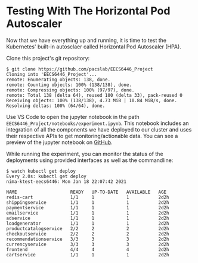 # Testing With The Horizontal Pod Autoscaler

Now that we have everything up and running, it is time to test the
Kubernetes' built-in autosclaer called Horizontal Pod Autoscaler (HPA).


Clone this project's git repository:

```console
$ git clone https://github.com/pacslab/EECS6446_Project
Cloning into 'EECS6446_Project'...
remote: Enumerating objects: 138, done.
remote: Counting objects: 100% (138/138), done.
remote: Compressing objects: 100% (97/97), done.
remote: Total 138 (delta 64), reused 100 (delta 33), pack-reused 0
Receiving objects: 100% (138/138), 4.73 MiB | 10.84 MiB/s, done.
Resolving deltas: 100% (64/64), done.
```

Use VS Code to open the jupyter notebook in the path `EECS6446_Project/notebooks/experiment.ipynb`.
This notebook includes an integration of all the components we have deployed
to our cluster and uses their respective APIs to get monitoring/actionable data.
You can see a preview of the jupyter notebook on [GitHub](https://github.com/pacslab/EECS6446_Project/blob/main/notebooks/experiment.ipynb).

While running the experiment, you can monitor the status of the deployments using provided
interfaces as well as the commandline:

```console
$ watch kubectl get deploy
Every 2.0s: kubectl get deploy                                             nima-ktest-eecs6446: Mon Jan 18 22:07:42 2021

NAME                    READY   UP-TO-DATE   AVAILABLE   AGE
redis-cart              1/1     1            1           2d2h
shippingservice         1/1     1            1           2d2h
paymentservice          1/1     1            1           2d2h
emailservice            1/1     1            1           2d2h
adservice               1/1     1            1           2d2h
loadgenerator           1/1     1            1           2d2h
productcatalogservice   2/2     2            2           2d2h
checkoutservice         2/2     2            2           2d2h
recommendationservice   3/3     3            3           2d2h
currencyservice         3/3     3            3           2d2h
frontend                4/4     4            4           2d2h
cartservice             1/1     1            1           2d2h
```
